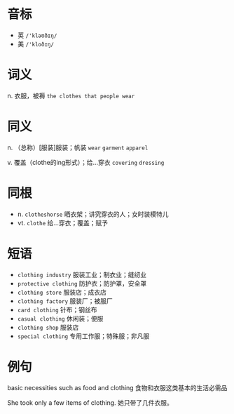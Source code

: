 # 音标

- 英 `/'kləʊðɪŋ/`
- 美 `/'kloðɪŋ/`

# 词义

n. 衣服，被褥
`the clothes that people wear`

# 同义

n. （总称）[服装]服装；帆装
`wear` `garment` `apparel`

v. 覆盖（clothe的ing形式）；给…穿衣
`covering` `dressing`

# 同根

- n. `clotheshorse` 晒衣架；讲究穿衣的人；女时装模特儿
- vt. `clothe` 给…穿衣；覆盖；赋予

# 短语

- `clothing industry` 服装工业；制衣业；缝纫业
- `protective clothing` 防护衣；防护罩，安全罩
- `clothing store` 服装店；成衣店
- `clothing factory` 服装厂；被服厂
- `card clothing` 针布；钢丝布
- `casual clothing` 休闲装；便服
- `clothing shop` 服装店
- `special clothing` 专用工作服；特殊服；非凡服

# 例句

basic necessities such as food and clothing
食物和衣服这类基本的生活必需品

She took only a few items of clothing.
她只带了几件衣服。


